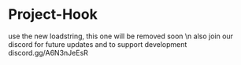 # Project-Hook
use the new loadstring, this one will be removed soon
\n
also join our discord for future updates and to support development discord.gg/A6N3nJeEsR
